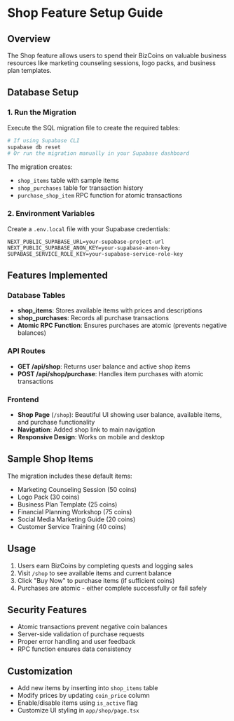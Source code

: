 # Shop Feature Setup Guide

## Overview
The Shop feature allows users to spend their BizCoins on valuable business resources like marketing counseling sessions, logo packs, and business plan templates.

## Database Setup

### 1. Run the Migration
Execute the SQL migration file to create the required tables:
```bash
# If using Supabase CLI
supabase db reset
# Or run the migration manually in your Supabase dashboard
```

The migration creates:
- `shop_items` table with sample items
- `shop_purchases` table for transaction history
- `purchase_shop_item` RPC function for atomic transactions

### 2. Environment Variables
Create a `.env.local` file with your Supabase credentials:
```env
NEXT_PUBLIC_SUPABASE_URL=your-supabase-project-url
NEXT_PUBLIC_SUPABASE_ANON_KEY=your-supabase-anon-key
SUPABASE_SERVICE_ROLE_KEY=your-supabase-service-role-key
```

## Features Implemented

### Database Tables
- **shop_items**: Stores available items with prices and descriptions
- **shop_purchases**: Records all purchase transactions
- **Atomic RPC Function**: Ensures purchases are atomic (prevents negative balances)

### API Routes
- **GET /api/shop**: Returns user balance and active shop items
- **POST /api/shop/purchase**: Handles item purchases with atomic transactions

### Frontend
- **Shop Page** (`/shop`): Beautiful UI showing user balance, available items, and purchase functionality
- **Navigation**: Added shop link to main navigation
- **Responsive Design**: Works on mobile and desktop

## Sample Shop Items
The migration includes these default items:
- Marketing Counseling Session (50 coins)
- Logo Pack (30 coins)
- Business Plan Template (25 coins)
- Financial Planning Workshop (75 coins)
- Social Media Marketing Guide (20 coins)
- Customer Service Training (40 coins)

## Usage
1. Users earn BizCoins by completing quests and logging sales
2. Visit `/shop` to see available items and current balance
3. Click "Buy Now" to purchase items (if sufficient coins)
4. Purchases are atomic - either complete successfully or fail safely

## Security Features
- Atomic transactions prevent negative coin balances
- Server-side validation of purchase requests
- Proper error handling and user feedback
- RPC function ensures data consistency

## Customization
- Add new items by inserting into `shop_items` table
- Modify prices by updating `coin_price` column
- Enable/disable items using `is_active` flag
- Customize UI styling in `app/shop/page.tsx`
